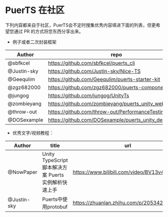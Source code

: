 # PuerTS 在社区

下列内容都来自于社区，PuerTS会不定时搜集优秀内容填进下面的列表，但更希望您通过 PR 的方式将您东西分享出来。

* 例子或者二次封装框架

| Author | repo | type | star |
| --- | --- | --- | --- |
| @sbfkcel | https://github.com/sbfkcel/puerts_cli | Cli |  |
| @Justin-sky | https://github.com/Justin-sky/Nice-TS | Framework | 280+ |
| @Geequlim | https://github.com/Geequlim/puerts-starter-kit | Framework | 100+ |
| @zgz682000 | https://github.com/zgz682000/puerts-component | Framework | 20+ |
| @jungog | https://github.com/jungog/UnityTs | Framework | |
| @zombieyang | https://github.com/zombieyang/puerts_unity_webgl_demo | Samples | 60+ |
| @throw-out | https://github.com/throw-out/PerformanceTesting | Samples | |
| @DOSexample | https://github.com/DOSexample/puerts_unity_demo | Samples | |


* 优秀文字/视频教程：

| Author | title | url |
| --- | --- | --- |
| @NowPaper | Unity TypeScript 脚本解决方案 Puerts 实例解析快速上手 | https://www.bilibili.com/video/BV13v411g7sV |
| @Justin-sky | Puerts中使用protobuf | https://zhuanlan.zhihu.com/p/205342984 |
